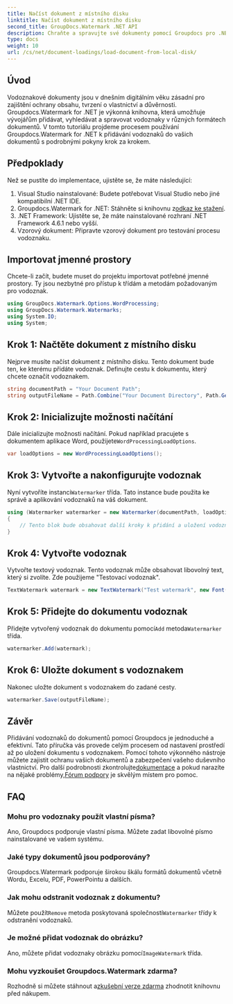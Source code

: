```yaml
---
title: Načíst dokument z místního disku
linktitle: Načíst dokument z místního disku
second_title: GroupDocs.Watermark .NET API
description: Chraňte a spravujte své dokumenty pomocí Groupdocs pro .NET. Postupujte podle našeho podrobného průvodce a přidejte vodoznaky hladce.
type: docs
weight: 10
url: /cs/net/document-loadings/load-document-from-local-disk/
---
```

## Úvod
Vodoznakové dokumenty jsou v dnešním digitálním věku zásadní pro zajištění ochrany obsahu, tvrzení o vlastnictví a důvěrnosti. Groupdocs.Watermark for .NET je výkonná knihovna, která umožňuje vývojářům přidávat, vyhledávat a spravovat vodoznaky v různých formátech dokumentů. V tomto tutoriálu projdeme procesem používání Groupdocs.Watermark for .NET k přidávání vodoznaků do vašich dokumentů s podrobnými pokyny krok za krokem.
## Předpoklady
Než se pustíte do implementace, ujistěte se, že máte následující:
1. Visual Studio nainstalované: Budete potřebovat Visual Studio nebo jiné kompatibilní .NET IDE.
2.  Groupdocs.Watermark for .NET: Stáhněte si knihovnu z[odkaz ke stažení](https://releases.groupdocs.com/Watermark/net/).
3. .NET Framework: Ujistěte se, že máte nainstalované rozhraní .NET Framework 4.6.1 nebo vyšší.
4. Vzorový dokument: Připravte vzorový dokument pro testování procesu vodoznaku.
## Importovat jmenné prostory
Chcete-li začít, budete muset do projektu importovat potřebné jmenné prostory. Ty jsou nezbytné pro přístup k třídám a metodám požadovaným pro vodoznak.
```csharp
using GroupDocs.Watermark.Options.WordProcessing;
using GroupDocs.Watermark.Watermarks;
using System.IO;
using System;
```
## Krok 1: Načtěte dokument z místního disku
Nejprve musíte načíst dokument z místního disku. Tento dokument bude ten, ke kterému přidáte vodoznak.
Definujte cestu k dokumentu, který chcete označit vodoznakem.
```csharp
string documentPath = "Your Document Path";
string outputFileName = Path.Combine("Your Document Directory", Path.GetFileName(documentPath));
```
## Krok 2: Inicializujte možnosti načítání
 Dále inicializujte možnosti načítání. Pokud například pracujete s dokumentem aplikace Word, použijete`WordProcessingLoadOptions`.
```csharp
var loadOptions = new WordProcessingLoadOptions();
```
## Krok 3: Vytvořte a nakonfigurujte vodoznak
 Nyní vytvoříte instanci`Watermarker` třída. Tato instance bude použita ke správě a aplikování vodoznaků na váš dokument.
```csharp
using (Watermarker watermarker = new Watermarker(documentPath, loadOptions))
{
    // Tento blok bude obsahovat další kroky k přidání a uložení vodoznaku
}
```
## Krok 4: Vytvořte vodoznak
Vytvořte textový vodoznak. Tento vodoznak může obsahovat libovolný text, který si zvolíte. Zde použijeme "Testovací vodoznak".
```csharp
TextWatermark watermark = new TextWatermark("Test watermark", new Font("Arial", 12));
```
## Krok 5: Přidejte do dokumentu vodoznak
Přidejte vytvořený vodoznak do dokumentu pomocí`Add` metoda`Watermarker` třída.
```csharp
watermarker.Add(watermark);
```
## Krok 6: Uložte dokument s vodoznakem
Nakonec uložte dokument s vodoznakem do zadané cesty.
```csharp
watermarker.Save(outputFileName);
```

## Závěr
Přidávání vodoznaků do dokumentů pomocí Groupdocs je jednoduché a efektivní. Tato příručka vás provede celým procesem od nastavení prostředí až po uložení dokumentu s vodoznakem. Pomocí tohoto výkonného nástroje můžete zajistit ochranu vašich dokumentů a zabezpečení vašeho duševního vlastnictví. 
 Pro další podrobnosti zkontrolujte[dokumentace](https://reference.groupdocs.com/Watermark/net/) a pokud narazíte na nějaké problémy,[Fórum podpory](https://forum.groupdocs.com/c/watermark/19) je skvělým místem pro pomoc. 
## FAQ
### Mohu pro vodoznaky použít vlastní písma?
Ano, Groupdocs podporuje vlastní písma. Můžete zadat libovolné písmo nainstalované ve vašem systému.
### Jaké typy dokumentů jsou podporovány?
Groupdocs.Watermark podporuje širokou škálu formátů dokumentů včetně Wordu, Excelu, PDF, PowerPointu a dalších.
### Jak mohu odstranit vodoznak z dokumentu?
 Můžete použít`Remove` metoda poskytovaná společností`Watermarker` třídy k odstranění vodoznaků.
### Je možné přidat vodoznak do obrázku?
 Ano, můžete přidat vodoznaky obrázku pomocí`ImageWatermark` třída.
### Mohu vyzkoušet Groupdocs.Watermark zdarma?
 Rozhodně si můžete stáhnout a[zkušební verze zdarma](https://releases.groupdocs.com/) zhodnotit knihovnu před nákupem.